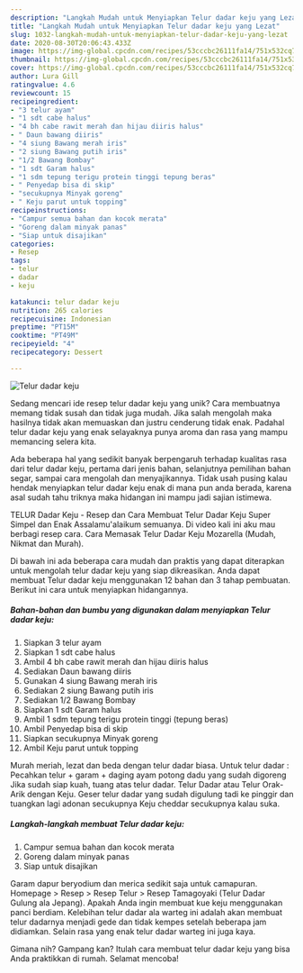 ```yaml
---
description: "Langkah Mudah untuk Menyiapkan Telur dadar keju yang Lezat"
title: "Langkah Mudah untuk Menyiapkan Telur dadar keju yang Lezat"
slug: 1032-langkah-mudah-untuk-menyiapkan-telur-dadar-keju-yang-lezat
date: 2020-08-30T20:06:43.433Z
image: https://img-global.cpcdn.com/recipes/53cccbc26111fa14/751x532cq70/telur-dadar-keju-foto-resep-utama.jpg
thumbnail: https://img-global.cpcdn.com/recipes/53cccbc26111fa14/751x532cq70/telur-dadar-keju-foto-resep-utama.jpg
cover: https://img-global.cpcdn.com/recipes/53cccbc26111fa14/751x532cq70/telur-dadar-keju-foto-resep-utama.jpg
author: Lura Gill
ratingvalue: 4.6
reviewcount: 15
recipeingredient:
- "3 telur ayam"
- "1 sdt cabe halus"
- "4 bh cabe rawit merah dan hijau diiris halus"
- " Daun bawang diiris"
- "4 siung Bawang merah iris"
- "2 siung Bawang putih iris"
- "1/2 Bawang Bombay"
- "1 sdt Garam halus"
- "1 sdm tepung terigu protein tinggi tepung beras"
- " Penyedap bisa di skip"
- "secukupnya Minyak goreng"
- " Keju parut untuk topping"
recipeinstructions:
- "Campur semua bahan dan kocok merata"
- "Goreng dalam minyak panas"
- "Siap untuk disajikan"
categories:
- Resep
tags:
- telur
- dadar
- keju

katakunci: telur dadar keju 
nutrition: 265 calories
recipecuisine: Indonesian
preptime: "PT15M"
cooktime: "PT49M"
recipeyield: "4"
recipecategory: Dessert

---
```



![Telur dadar keju](https://img-global.cpcdn.com/recipes/53cccbc26111fa14/751x532cq70/telur-dadar-keju-foto-resep-utama.jpg)

Sedang mencari ide resep telur dadar keju yang unik? Cara membuatnya memang tidak susah dan tidak juga mudah. Jika salah mengolah maka hasilnya tidak akan memuaskan dan justru cenderung tidak enak. Padahal telur dadar keju yang enak selayaknya punya aroma dan rasa yang mampu memancing selera kita.

Ada beberapa hal yang sedikit banyak berpengaruh terhadap kualitas rasa dari telur dadar keju, pertama dari jenis bahan, selanjutnya pemilihan bahan segar, sampai cara mengolah dan menyajikannya. Tidak usah pusing kalau hendak menyiapkan telur dadar keju enak di mana pun anda berada, karena asal sudah tahu triknya maka hidangan ini mampu jadi sajian istimewa.

TELUR Dadar Keju - Resep dan Cara Membuat Telur Dadar Keju Super Simpel dan Enak Assalamu&#39;alaikum semuanya. Di video kali ini aku mau berbagi resep cara. Cara Memasak Telur Dadar Keju Mozarella (Mudah, Nikmat dan Murah).


Di bawah ini ada beberapa cara mudah dan praktis yang dapat diterapkan untuk mengolah telur dadar keju yang siap dikreasikan. Anda dapat membuat Telur dadar keju menggunakan 12 bahan dan 3 tahap pembuatan. Berikut ini cara untuk menyiapkan hidangannya.

<!--inarticleads1-->

##### Bahan-bahan dan bumbu yang digunakan dalam menyiapkan Telur dadar keju:

1. Siapkan 3 telur ayam
1. Siapkan 1 sdt cabe halus
1. Ambil 4 bh cabe rawit merah dan hijau diiris halus
1. Sediakan  Daun bawang diiris
1. Gunakan 4 siung Bawang merah iris
1. Sediakan 2 siung Bawang putih iris
1. Sediakan 1/2 Bawang Bombay
1. Siapkan 1 sdt Garam halus
1. Ambil 1 sdm tepung terigu protein tinggi (tepung beras)
1. Ambil  Penyedap bisa di skip
1. Siapkan secukupnya Minyak goreng
1. Ambil  Keju parut untuk topping


Murah meriah, lezat dan beda dengan telur dadar biasa. Untuk telur dadar : Pecahkan telur + garam + daging ayam potong dadu yang sudah digoreng Jika sudah siap kuah, tuang atas telur dadar. Telur Dadar atau Telur Orak-Arik dengan Keju. Geser telur dadar yang sudah digulung tadi ke pinggir dan tuangkan lagi adonan secukupnya Keju cheddar secukupnya kalau suka. 

<!--inarticleads2-->

##### Langkah-langkah membuat Telur dadar keju:

1. Campur semua bahan dan kocok merata
1. Goreng dalam minyak panas
1. Siap untuk disajikan


Garam dapur beryodium dan merica sedikit saja untuk camapuran. Homepage &gt; Resep &gt; Resep Telur &gt; Resep Tamagoyaki (Telur Dadar Gulung ala Jepang). Apakah Anda ingin membuat kue keju menggunakan panci berdiam. Kelebihan telur dadar ala warteg ini adalah akan membuat telur dadarnya menjadi gede dan tidak kempes setelah beberapa jam didiamkan. Selain rasa yang enak telur dadar warteg ini juga kaya. 

Gimana nih? Gampang kan? Itulah cara membuat telur dadar keju yang bisa Anda praktikkan di rumah. Selamat mencoba!
